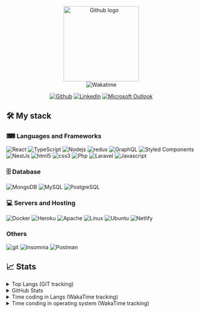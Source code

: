 <div align="center">
<img alt="Github logo"src="https://camo.githubusercontent.com/e15e75521862be103c834df436a8f9e075c945e5/68747470733a2f2f6d656469612e67697068792e636f6d2f6d656469612f6475334a336358797a686a3735494f6776412f67697068792e676966" width="200px"/>
  <br />
    <img alt="Wakatime" src="https://wakatime.com/badge/user/a940260d-9fc1-452b-85dc-fba755f99e04.svg" />
  


<p>
<a href="https://github.com/kennedy-f" target="_blank"><img alt="Github" src="https://img.shields.io/badge/GitHub-%2312100E.svg?&style=for-the-badge&logo=Github&logoColor=white" /></a> 
<a href="https://www.linkedin.com/in/kennedy-ferreira-da-silva/" target="_blank"><img alt="LinkedIn" src="https://img.shields.io/badge/linkedin-%230077B5.svg?&style=for-the-badge&logo=linkedin&logoColor=white" /></a> 
<a href="mailto:kennedy2000silva@hotmail.com" target="_blank"><img alt="Microsoft Outlook" src="https://img.shields.io/badge/Outlook-%230077B5.svg?&style=for-the-badge&logo=microsoft%20outlook&logoColor=white" /></a>
</p>

</div>

## 🛠 My stack

### ⌨ Languages and Frameworks
<p>
  <img alt="React" src="https://img.shields.io/badge/-React-45b8d8?style=flat-square&logo=react&logoColor=white" />
  <img alt="TypeScript" src="https://img.shields.io/badge/-TypeScript-007ACC?style=flat-square&logo=typescript&logoColor=white" />
  <img alt="Nodejs" src="https://img.shields.io/badge/-Nodejs-43853d?style=flat-square&logo=Node.js&logoColor=white" />
  <img alt="redux" src="https://img.shields.io/badge/-Redux-764ABC?style=flat-square&logo=redux&logoColor=white" />
  <img alt="GraphQL" src="https://img.shields.io/badge/-GraphQL-E10098?style=flat-square&logo=graphql&logoColor=white" />
  <img alt="Styled Components" src="https://img.shields.io/badge/-Styled_Components-db7092?style=flat-square&logo=styled-components&logoColor=white" />
  <img alt="NestJs" src="https://img.shields.io/badge/-NestJs-ea2845?style=flat-square&logo=nestjs&logoColor=white" />
  <img alt="html5" src="https://img.shields.io/badge/-HTML5-E34F26?style=flat-square&logo=html5&logoColor=white" />
  <img alt="css3" src="https://img.shields.io/badge/-CSS3-0076be?style=flat-square&logo=css3&logoColor=white" />
  <img alt="Php" src="https://img.shields.io/badge/-Php-0076be?style=flat-square&logo=Php&logoColor=white" />
  <img alt="Laravel" src="https://img.shields.io/badge/-Laravel-FF2D20?style=flat-square&logo=Laravel&logoColor=white" />
  <img alt="Javascript" src="https://img.shields.io/badge/-Javascript-F7DF1E?style=flat-square&logo=Javascript&logoColor=black" />
</p>


### 🗄 Database
<p>
  <img alt="MongoDB" src="https://img.shields.io/badge/-MongoDB-13aa52?style=flat-square&logo=mongodb&logoColor=white" />
  <img alt="MySQL" src="https://img.shields.io/badge/-MySQL-1e4c67?style=flat-square&logo=MySQL&logoColor=white" />
  <img alt="PostgreSQL" src="https://img.shields.io/badge/-PostgreeSQL-1e4c67?style=flat-square&logo=PostgreSQL&logoColor=white" />
</p>

### 💻 Servers and Hosting
<p>
  <img alt="Docker" src="https://img.shields.io/badge/-Docker-46a2f1?style=flat-square&logo=docker&logoColor=white" />
  <img alt="Heroku" src="https://img.shields.io/badge/-Heroku-430098?style=flat-square&logo=heroku&logoColor=white" />
  <img alt="Apache" src="https://img.shields.io/badge/-Apache-D22128?style=flat-square&logo=Apache&logoColor=white" />
  <img alt="Linux" src="https://img.shields.io/badge/-Linux-FCC624?style=flat-square&logo=Apache&logoColor=white" />
  <img alt="Ubuntu" src="https://img.shields.io/badge/-Ubuntu-E95420?style=flat-square&logo=Ubuntu&logoColor=white" />
  <img alt="Netlify" src="https://img.shields.io/badge/-Netlify-00C7B7?style=flat-square&logo=Netlify&logoColor=white" />
</p>


### Others
<p>
  <img alt="git" src="https://img.shields.io/badge/-Git-F05032?style=flat-square&logo=git&logoColor=white" />
  <img alt="Insomnia" src="https://img.shields.io/badge/-Insomnia-5849BE?style=flat-square&logo=insomnia&logoColor=white" />
  <img alt="Postman" src="https://img.shields.io/badge/-Postman-FF6C37?style=flat-square&logo=Postman&logoColor=white" />
</p>


 




<!-- ## 📕 Techs I am learning -->
## 📈 Stats
<details>
<summary> Top Langs (GIT tracking) </summary>

<div> 
<img src="https://github-readme-stats.vercel.app/api/top-langs/?username=kennedy-f&X&layout=compact" alt="Natan Meira Top Langs" />
</div>
</details>

<details>
<summary> GitHub Stats</summary>

<div > 
<img src="https://github-readme-stats.vercel.app/api?username=kennedy-f&show_icons=true" alt="Natan Meira Github Stats" />

</div>
  
</details>
<details>
  <summary> Time coding in Langs (WakaTime tracking) </summary>          
  <div>
   <a href="https://wakatime.com"><img src="https://wakatime.com/share/@kennedy_f/33887d65-6aba-43bb-aef7-2604cbd9b439.png" /></a>
  </div>
</details>

<details>
  <summary> Time conding in operating system (WakaTime tracking) </summary>          
  <div>
    <a href="https://wakatime.com"><img src="https://wakatime.com/share/@kennedy_f/812e65e4-9bf2-42b1-8ee9-93f5c7557bfe.png" /></a>
  </div>
</details>


